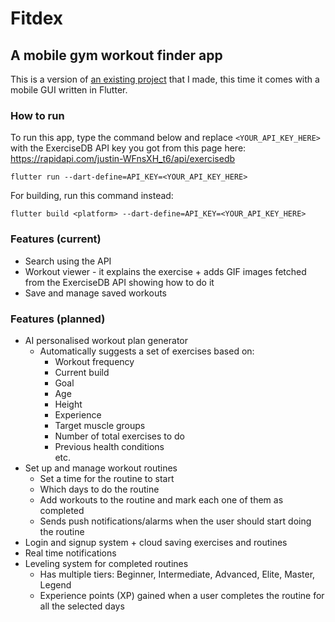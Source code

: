 # Fitdex
## A mobile gym workout finder app

This is a version of [an existing project](https://github.com/mantot-123/gym_workout_finder_tracker_app_flutter) that I made, this time it comes with a mobile GUI written in Flutter.

### How to run
To run this app, type the command below and replace `<YOUR_API_KEY_HERE>` with the ExerciseDB API key you got from this page here: https://rapidapi.com/justin-WFnsXH_t6/api/exercisedb
```
flutter run --dart-define=API_KEY=<YOUR_API_KEY_HERE>
```
For building, run this command instead:
```
flutter build <platform> --dart-define=API_KEY=<YOUR_API_KEY_HERE>
```

### Features (current)
* Search using the API
* Workout viewer - it explains the exercise + adds GIF images fetched from the ExerciseDB API showing how to do it
* Save and manage saved workouts


### Features (planned)

* AI personalised workout plan generator 
    - Automatically suggests a set of exercises based on: 
        - Workout frequency
        - Current build 
        - Goal
        - Age
        - Height
        - Experience
        - Target muscle groups
        - Number of total exercises to do
        - Previous health conditions<br>
        etc.
* Set up and manage workout routines
    - Set a time for the routine to start
    - Which days to do the routine
    - Add workouts to the routine and mark each one of them as completed 
    - Sends push notifications/alarms when the user should start doing the routine
* Login and signup system + cloud saving exercises and routines
* Real time notifications
* Leveling system for completed routines
    - Has multiple tiers: Beginner, Intermediate, Advanced, Elite, Master, Legend
    - Experience points (XP) gained when a user completes the routine for all the selected days
